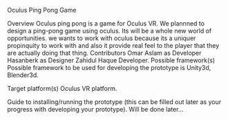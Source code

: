 Oculus Ping Pong Game 

Overview
Oculus ping pong is a game for Oculus VR.
We plannned to design a ping-pong game using oculus. Its will be a whole new world of opportunities. we wants to work with oculus because its a uniquer propinquity to work with and also it provide real feel to the player that they are actually doing that thing.
Contributors
Omar Aslam as Developer
Hasanberk as Designer
Zahidul Haque Developer.
Possible framework(s)
Possible framework to be used for developing the prototype is Unity3d, Blender3d.

Target platform(s)
Oculus VR platform.

Guide to installing/running the prototype (this can be filled out later as your progress with developing your prototype).
Will be done later...
